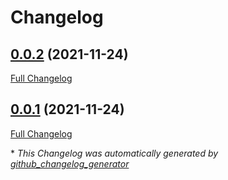# Changelog

## [0.0.2](https://github.com/brsynth/pySBOL/tree/0.0.2) (2021-11-24)

[Full Changelog](https://github.com/brsynth/pySBOL/compare/0.0.1...0.0.2)

## [0.0.1](https://github.com/brsynth/pySBOL/tree/0.0.1) (2021-11-24)

[Full Changelog](https://github.com/brsynth/pySBOL/compare/a8443f9444f367b403e7f530312f063b7b196967...0.0.1)



\* *This Changelog was automatically generated by [github_changelog_generator](https://github.com/github-changelog-generator/github-changelog-generator)*
